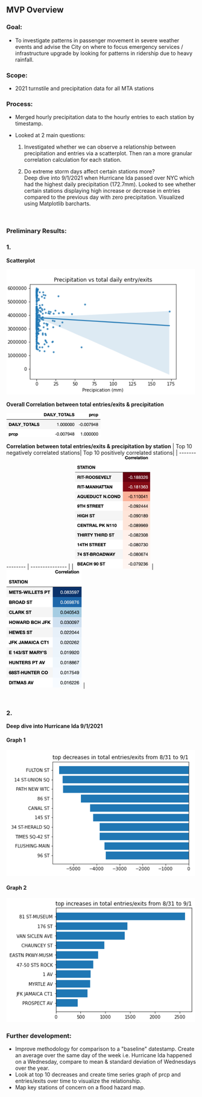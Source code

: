 
## MVP Overview

### Goal:
- To investigate patterns in passenger movement in severe weather events and advise the City on where to focus emergency services / infrastructure upgrade by looking for patterns in ridership due to heavy rainfall.

### Scope: 
- 2021 turnstile and precipitation data for all MTA stations

### Process:

- Merged hourly precipitation data to the hourly entries to each station by timestamp.
- Looked at 2 main questions:

    1. Investigated whether we can observe a relationship between precipitation and entries via a scatterplot. Then ran a more granular correlation calculation for each station.

    2. Do extreme storm days affect certain stations more? <br>Deep dive into 9/1/2021 when Hurricane Ida passed over NYC which had the highest daily precipitation (172.7mm). Looked to see whether certain stations displaying high increase or decrease in entries compared to the previous day with zero precipitation. Visualized using Matplotlib barcharts.

<br>

### Preliminary Results:


### 1. 

**Scatterplot**

<img src="prcp_vs_entries_exits.png" width="500">


<br>

**Overall Correlation between total entries/exits & precipitation**

<img src="correlation.png" width="250">


<br>

**Correlation between total entries/exits & precipitation by station**
| Top 10 negatively correlated stations| Top 10 positively correlated stations| 
| --------------- | --------------- | 
| <img src="top_neg_corr.png" width= "200"> |<img src="top_pos_corr.png" width= "200"> | 

<br>

### 2.   

**Deep dive into Hurricane Ida 9/1/2021**
#### Graph 1
<img src="top_decreases.png" width="500">

#### Graph 2
<img src="top_increases.png" width="500">


<br>

### Further development:
- Improve methodology for comparison to a "baseline" datestamp. Create an average over the same day of the week i.e. Hurricane Ida happened on a Wednesday, compare to mean & standard deviation of Wednesdays over the year. 
- Look at top 10 decreases and create time series graph of prcp and entries/exits over time to visualize the relationship.
- Map key stations of concern on a flood hazard map.
